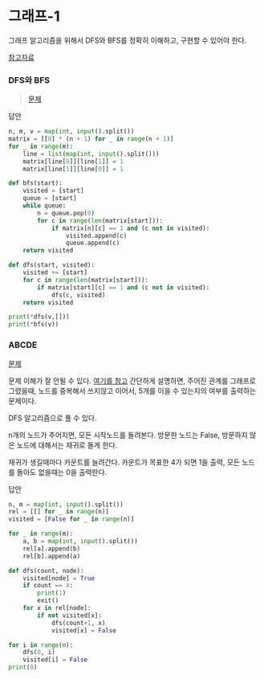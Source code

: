 # 그래프-1

그래프 알고리즘을 위해서 DFS와 BFS를 정확히 이해하고, 구현할 수 있어야 한다. 

[참고자료](https://covenant.tistory.com/132)



### DFS와 BFS

> [문제](https://www.acmicpc.net/problem/1260)

답안

```python
n, m, v = map(int, input().split())
matrix = [[0] * (n + 1) for _ in range(n + 1)]
for _ in range(m):
    line = list(map(int, input().split()))
    matrix[line[0]][line[1]] = 1
    matrix[line[1]][line[0]] = 1

def bfs(start):
    visited = [start]
    queue = [start]
    while queue:
        n = queue.pop(0)
        for c in range(len(matrix[start])):
            if matrix[n][c] == 1 and (c not in visited):
                visited.append(c)
                queue.append(c)
    return visited

def dfs(start, visited):
    visited += [start]
    for c in range(len(matrix[start])):
        if matrix[start][c] == 1 and (c not in visited):
            dfs(c, visited)
    return visited

print(*dfs(v,[]))
print(*bfs(v))
```



### ABCDE

[문제](https://www.acmicpc.net/problem/13023)

문제 이해가 잘 안될 수 있다. [여기를 참고](https://grini25.tistory.com/110)
간단하게 설명하면, 주어진 관계를 그래프로 그렸을때, 
노드를 중복해서 쓰지않고 이어서, 5개를 이을 수 있는지의 여부를 출력하는 문제이다.

DFS 알고리즘으로 풀 수 있다. 

n개의 노드가 주어지면, 모든 시작노드를 돌려본다.
방문한 노드는 False, 방문하지 않은 노드에 대해서는 재귀로 돌게 한다. 

재귀가 생길때마다 카운트를 늘려간다.
카운트가 목표한 4가 되면 1을 출력, 
모든 노드를 돌아도 없을때는 0을 출력한다.

답안

```python
n, m = map(int, input().split())
rel = [[] for _ in range(n)]
visited = [False for _ in range(n)]

for _ in range(m):
    a, b = map(int, input().split())
    rel[a].append(b)
    rel[b].append(a)

def dfs(count, node):
    visited[node] = True
    if count == 4:
        print(1)
        exit()
    for x in rel[node]:
        if not visited[x]:
            dfs(count+1, x)
            visited[x] = False

for i in range(n):
    dfs(0, i)
    visited[i] = False
print(0)
```


